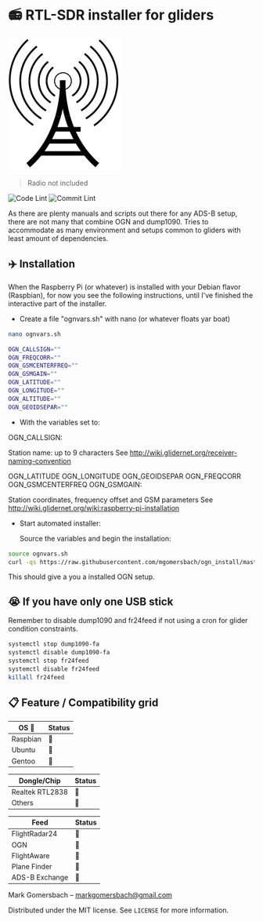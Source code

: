 # :radio: RTL-SDR installer for gliders

[![Radio](docs/radio_wireless_tower.png)](https://github.com/degozc/ogn_install)
> Radio not included

![Code Lint](https://github.com/mgomersbach/ogn_install/workflows/codelint/badge.svg) ![Commit Lint](https://github.com/mgomersbach/ogn_install/workflows/Commitlint/badge.svg)

As there are plenty manuals and scripts out there for any ADS-B setup, there are not many that combine OGN and dump1090.
Tries to accommodate as many environment and setups common to gliders with least amount of dependencies.

## :airplane: Installation

When the Raspberry Pi (or whatever) is installed with your Debian flavor (Raspbian), for now you see the following instructions, until I've finished the interactive part of the installer.

- Create a file "ognvars.sh" with nano (or whatever floats yar boat)

```sh
nano ognvars.sh
```

```sh
OGN_CALLSIGN=""
OGN_FREQCORR=""
OGN_GSMCENTERFREQ=""
OGN_GSMGAIN=""
OGN_LATITUDE=""
OGN_LONGITUDE=""
OGN_ALTITUDE=""
OGN_GEOIDSEPAR=""
```

- With the variables set to:

OGN_CALLSIGN:

  Station name: up to 9 characters
  See http://wiki.glidernet.org/receiver-naming-convention

OGN_LATITUDE OGN_LONGITUDE OGN_GEOIDSEPAR OGN_FREQCORR OGN_GSMCENTERFREQ OGN_GSMGAIN:

  Station coordinates, frequency offset and GSM parameters
  See http://wiki.glidernet.org/wiki:raspberry-pi-installation

- Start automated installer:

  Source the variables and begin the installation:

```sh
source ognvars.sh
curl -qs https://raw.githubusercontent.com/mgomersbach/ogn_install/master/ogn_install -o ogn_install && sudo bash ogn_install -i
```

This should give a you a installed OGN setup.

## :sob: If you have only one USB stick

Remember to disable dump1090 and fr24feed if not using a cron for glider condition constraints.

```sh
systemctl stop dump1090-fa
systemctl disable dump1090-fa
systemctl stop fr24feed
systemctl disable fr24feed
killall fr24feed
```

## :clipboard: Feature / Compatibility grid

| OS :penguin: | Status |
| --- | --- |
| Raspbian | :beers: |
| Ubuntu | :beer: |
| Gentoo | :baby_bottle: |

| Dongle/Chip | Status |
| --- | --- |
| Realtek RTL2838 | :beers: |
| Others | :baby_bottle: |

| Feed | Status |
| --- | --- |
| FlightRadar24 | :beers: |
| OGN | :beers: |
| FlightAware | :baby_bottle: |
| Plane Finder | :baby_bottle: |
| ADS-B Exchange | :baby_bottle: |

Mark Gomersbach – markgomersbach@gmail.com

Distributed under the MIT license. See ``LICENSE`` for more information.
